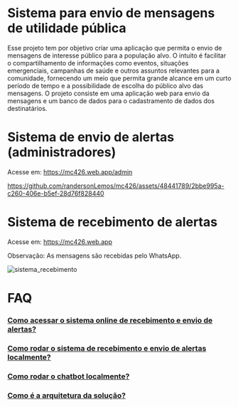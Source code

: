 # Sistema para envio de mensagens de utilidade pública

Esse projeto tem por objetivo criar uma aplicação que permita o envio de mensagens de interesse público para a população alvo. O intuito é facilitar o compartilhamento de informações como eventos, situações emergenciais, campanhas de saúde e outros assuntos relevantes para a comunidade, fornecendo um meio que permita grande alcance em um curto período de tempo e a possibilidade de escolha do público alvo das mensagens.
O projeto consiste em uma aplicação web para envio da mensagens e um banco de dados para o cadastramento de dados dos destinatários. 
# Sistema de envio de alertas (administradores)
Acesse em: https://mc426.web.app/admin

https://github.com/randersonLemos/mc426/assets/48441789/2bbe995a-c260-406e-b5ef-28d76f828440
# Sistema de recebimento de alertas
Acesse em: https://mc426.web.app

Observação: As mensagens são recebidas pelo WhatsApp.

![sistema_recebimento](https://github.com/randersonLemos/mc426/assets/48441789/49311838-150a-49ae-a32b-9b47c84ab66d)

# FAQ
### [Como acessar o sistema online de recebimento e envio de alertas?](https://github.com/randersonLemos/mc426/wiki/Acessando-o-sistema)
### [Como rodar o sistema de recebimento e envio de alertas localmente?](https://github.com/randersonLemos/mc426/wiki/Rodando-o-sistema-locamente)
### [Como rodar o chatbot localmente?](https://github.com/randersonLemos/mc426/wiki/Como-rodar-o-chatbot-locamente)
### [Como é a arquitetura da solução?](https://github.com/randersonLemos/mc426/wiki/Descri%C3%A7%C3%A3o-de-componentes-e-arquitetura)

